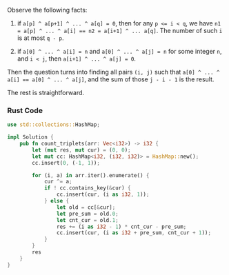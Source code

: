 
Observe the following facts: 

1. if `a[p] ^ a[p+1] ^ ... ^ a[q] = 0`, then for any `p <= i < q`, we have `n1 = a[p] ^ ... ^ a[i] == n2 = a[i+1] ^ ... a[q]`. The number of such `i` is at most `q - p`.  

2. if `a[0] ^ ... ^ a[i] = n` and `a[0] ^ ... ^ a[j] = n` for some integer `n`,  and `i < j`, then `a[i+1] ^ ... ^ a[j] = 0`.

Then the question turns into finding all pairs `(i, j)` such that `a[0] ^ ... ^ a[i] == a[0] ^ ... ^ a[j]`, and the sum of those `j - i - 1` is the result. 

The rest is straightforward. 

### Rust Code
```rust
use std::collections::HashMap;

impl Solution {
    pub fn count_triplets(arr: Vec<i32>) -> i32 {
        let (mut res, mut cur) = (0, 0); 
        let mut cc: HashMap<i32, (i32, i32)> = HashMap::new(); 
        cc.insert(0, (-1, 1));

        for (i, a) in arr.iter().enumerate() {
            cur ^= a; 
            if ! cc.contains_key(&cur) {
                cc.insert(cur, (i as i32, 1)); 
            } else {
                let old = cc[&cur];
                let pre_sum = old.0;
                let cnt_cur = old.1; 
                res += (i as i32 - 1) * cnt_cur - pre_sum; 
                cc.insert(cur, (i as i32 + pre_sum, cnt_cur + 1));
            }
        }
        res 
    }
}
```